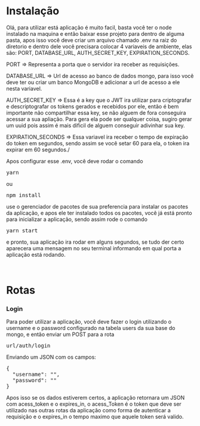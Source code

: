 <h1>Instalação</h1>
<p>Olá, para utilizar está aplicação é muito facil, basta você ter o node instalado na maquina e então baixar esse projeto para dentro de alguma pasta, apos isso você deve criar um arquivo chamado .env na raiz do diretorio e dentro dele você precisara colocar 4 variaveis de ambiente, elas são: PORT, DATABASE_URL, AUTH_SECRET_KEY, EXPIRATION_SECONDS.<p>
<p>PORT => Representa a porta que o servidor ira receber as requisições.</p>
<p>DATABASE_URL => Url de acesso ao banco de dados mongo, para isso você deve ter ou criar um banco MongoDB e adicionar a url de acesso a ele nesta variavel.</p>
<p>AUTH_SECRET_KEY => Essa é a key que o JWT ira utilizar para criptografar e descriptografar os tokens gerados e recebidos por ele, então é bem importante não compartilhar essa key, se não alguem de fora conseguira acessar a sua apliação. Para gera ela pode ser qualquer coisa, sugiro gerar um uuid pois assim é mais dificil de alguem conseguir adivinhar sua key.</p>
<p>EXPIRATION_SECONDS => Essa variavel ira receber o tempo de expiração do token em segundos, sendo assim se você setar 60 para ela, o token ira expirar em 60 segundos./<p>

<p>Apos configurar esse .env, você deve rodar o comando
  <pre>yarn</pre> ou <pre>npm install</pre> use o gerenciador de pacotes de sua preferencia para instalar os pacotes da aplicação, e apos ele ter instalado todos os pacotes, você já está pronto para inicializar a aplicação, sendo assim rode o comando <pre>yarn start</pre> e pronto, sua aplicação ira rodar em alguns segundos, se tudo der certo aparecera uma mensagem no seu terminal informando em qual porta a aplicação está rodando.</p>

<br><h1>Rotas</h1>
<h3>Login</h3>
<p>Para poder utilizar a aplicação, você deve fazer o login utilizando o username e o password configurado na tabela users da sua base do mongo, e então enviar um POST para a rota <pre>url/auth/login</pre>
Enviando um JSON com os campos:
<pre>{
  "username": "",
  "password": ""
}</pre>
Apos isso se os dados estiverem certos, a aplicação retornara um JSON com acess_token e o expires_in, o acess_Token é o token que deve ser utilizado nas outras rotas da aplicação como forma de autenticar a requisição e o expires_in o tempo maximo que aquele token será valido.</p>
